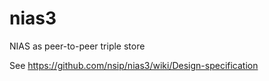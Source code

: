 # nias3
NIAS as peer-to-peer triple store

See https://github.com/nsip/nias3/wiki/Design-specification
